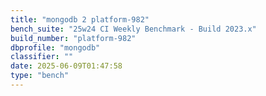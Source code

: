 ```yaml
---
title: "mongodb 2 platform-982"
bench_suite: "25w24 CI Weekly Benchmark - Build 2023.x"
build_number: "platform-982"
dbprofile: "mongodb"
classifier: ""
date: 2025-06-09T01:47:58
type: "bench"
---
```

